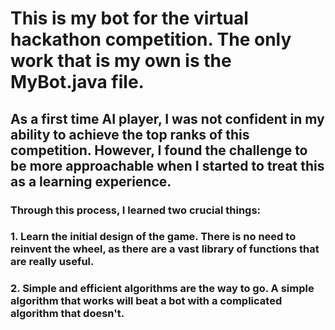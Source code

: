 # This is my bot for the virtual hackathon competition. The only work that is my own is the MyBot.java file.

## As a first time AI player, I was not confident in my ability to achieve the top ranks of this competition. However, I found the challenge to be more approachable when I started to treat this as a learning experience.

### Through this process, I learned two crucial things:
### 1. Learn the initial design of the game. There is no need to reinvent the wheel, as there are a vast library of functions that are really useful.
### 2. Simple and efficient algorithms are the way to go. A simple algorithm that works will beat a bot with a complicated algorithm that doesn't.
